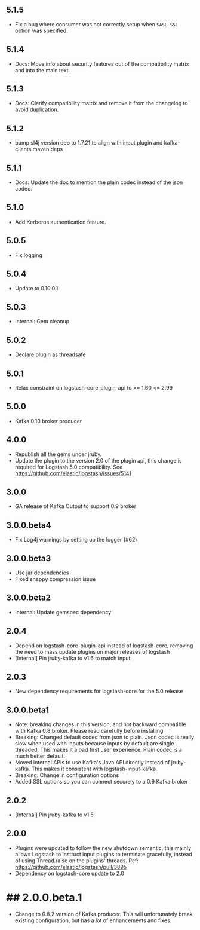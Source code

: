 ## 5.1.5
  - Fix a bug where consumer was not correctly setup when `SASL_SSL` option was specified.

## 5.1.4
  - Docs: Move info about security features out of the compatibility matrix and into the main text.
  
## 5.1.3
  - Docs: Clarify compatibility matrix and remove it from the changelog to avoid duplication.

## 5.1.2
  - bump sl4j version dep to 1.7.21 to align with input plugin and kafka-clients maven deps

## 5.1.1
  - Docs: Update the doc to mention the plain codec instead of the json codec.

## 5.1.0
  - Add Kerberos authentication feature.

## 5.0.5
  - Fix logging

## 5.0.4
  - Update to 0.10.0.1

## 5.0.3
  - Internal: Gem cleanup

## 5.0.2
  - Declare plugin as threadsafe

## 5.0.1
  - Relax constraint on logstash-core-plugin-api to >= 1.60 <= 2.99

## 5.0.0
  - Kafka 0.10 broker producer

## 4.0.0
  - Republish all the gems under jruby.
  - Update the plugin to the version 2.0 of the plugin api, this change is required for Logstash 5.0 compatibility. See https://github.com/elastic/logstash/issues/5141
  
## 3.0.0
 - GA release of Kafka Output to support 0.9 broker

## 3.0.0.beta4
 - Fix Log4j warnings by setting up the logger (#62)

## 3.0.0.beta3
 - Use jar dependencies
 - Fixed snappy compression issue

## 3.0.0.beta2
 - Internal: Update gemspec dependency

## 2.0.4
  - Depend on logstash-core-plugin-api instead of logstash-core, removing the need to mass update plugins on major releases of logstash
  - [Internal] Pin jruby-kafka to v1.6 to match input
  
## 2.0.3
  - New dependency requirements for logstash-core for the 5.0 release

## 3.0.0.beta1
 - Note: breaking changes in this version, and not backward compatible with Kafka 0.8 broker. 
   Please read carefully before installing
 - Breaking: Changed default codec from json to plain. Json codec is really slow when used 
   with inputs because inputs by default are single threaded. This makes it a bad
   first user experience. Plain codec is a much better default. 
 - Moved internal APIs to use Kafka's Java API directly instead of jruby-kafka. This
   makes it consistent with logstash-input-kafka
 - Breaking: Change in configuration options
 - Added SSL options so you can connect securely to a 0.9 Kafka broker

## 2.0.2
 - [Internal] Pin jruby-kafka to v1.5

## 2.0.0
 - Plugins were updated to follow the new shutdown semantic, this mainly allows Logstash to instruct input plugins to terminate gracefully, 
   instead of using Thread.raise on the plugins' threads. Ref: https://github.com/elastic/logstash/pull/3895
 - Dependency on logstash-core update to 2.0

# ## 2.0.0.beta.1
 - Change to 0.8.2 version of Kafka producer. This will unfortunately break existing configuration, but has a lot of enhancements and fixes.
